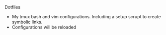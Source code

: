  Dotfiles
* My tmux bash and vim configurations. Including a setup scrupt to create symbolic links. 
* Configurations will be reloaded 
